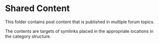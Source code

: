 # Shared Content

This folder contains post content that is published in multiple forum topics.

The contents are targets of symlinks placed in the appropriate locations in the category structure.
